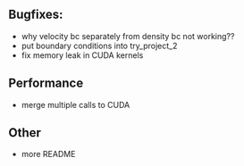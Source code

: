 

## Bugfixes:

- why velocity bc separately from density bc not working??
- put boundary conditions into try_project_2
- fix memory leak in CUDA kernels

## Performance
- merge multiple calls to CUDA

## Other

- more README
